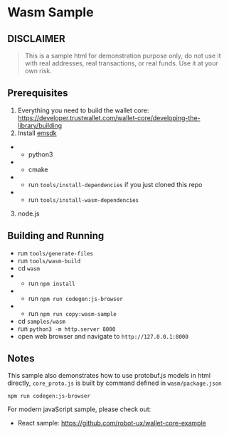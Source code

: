 # Wasm Sample

## DISCLAIMER

> This is a sample html for demonstration purpose only,
> do not use it with real addresses, real transactions, or real funds.
> Use it at your own risk.

## Prerequisites

1. Everything you need to build the wallet core: https://developer.trustwallet.com/wallet-core/developing-the-library/building
2. Install [emsdk](https://emscripten.org/docs/getting_started/downloads.html)
- - python3
- - cmake
- - run `tools/install-dependencies` if you just cloned this repo
- - run `tools/install-wasm-dependencies`
3. node.js

## Building and Running

- run `tools/generate-files`
- run  `tools/wasm-build`
- cd `wasm`
- - run `npm install`
- - run `npm run codegen:js-browser`
- - run `npm run copy:wasm-sample`
- cd `samples/wasm`
- run `python3 -m http.server 8000`
- open web browser and navigate to `http://127.0.0.1:8000`

## Notes

This sample also demonstrates how to use protobuf.js models in html directly, `core_proto.js` is built by command defined in `wasm/package.json`

```shell
npm run codegen:js-browser
```

For modern javaScript sample, please check out:

-  React sample: https://github.com/robot-ux/wallet-core-example
